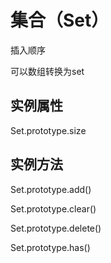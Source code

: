 # 集合（Set）

插入顺序

可以数组转换为set





## 实例属性

Set.prototype.size



## 实例方法

Set.prototype.add()



Set.prototype.clear()



Set.prototype.delete()



Set.prototype.has()